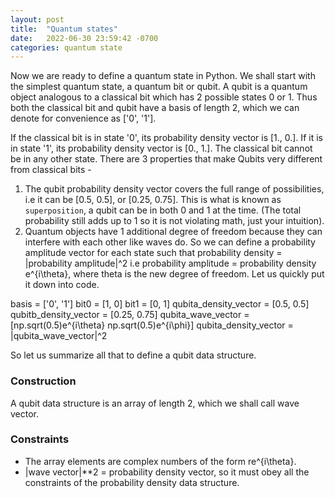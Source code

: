 ```yaml
---
layout: post
title:  "Quantum states"
date:   2022-06-30 23:59:42 -0700
categories: quantum state
---
```

Now we are ready to define a quantum state in Python. We shall start with the simplest quantum state, a quantum bit or qubit. A qubit is a quantum object analogous to a classical bit which has 2 possible states 0 or 1. Thus both the classical bit and qubit have a basis of length 2, which we can denote for convenience as ['0', '1']. 

If the classical bit is in state '0', its probability density vector is [1., 0.]. If it is in state '1', its probability density vector is [0., 1.]. The classical bit cannot be in any other state. There are 3 properties that make Qubits very different from classical bits -
1. The qubit probability density vector covers the full range of possibilities, i.e it can be [0.5, 0.5], or [0.25, 0.75]. This is what is known as `superposition`, a qubit can be in both 0 and 1 at the time. (The total probability still adds up to 1 so it is not violating math, just your intuition).
2. Quantum objects have 1 additional degree of freedom because they can interfere with each other like waves do. So we can define a probability amplitude vector for each state such that probability density = |probability amplitude|^2 i.e probability amplitude = probability density e^{i\theta}, where theta is the new degree of freedom. Let us quickly put it down into code.

basis = ['0', '1']
bit0 = [1, 0]
bit1 = [0, 1]
qubita_density_vector = [0.5, 0.5]
qubitb_density_vector = [0.25, 0.75]
qubita_wave_vector = [np.sqrt(0.5)e^{i\theta} np.sqrt(0.5)e^{i\phi}]
qubita_density_vector = |qubita_wave_vector|^2


So let us summarize all that to define a qubit data structure. 
### Construction
A qubit data structure is an array of length 2, which we shall call wave vector.
### Constraints
- The array elements are complex numbers of the form re^{i\theta}.
- |wave vector|**2 = probability density vector, so it must obey all the constraints of the probability density data structure.
